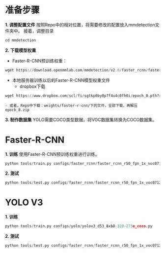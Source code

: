 # 准备步骤
**1. 调整配置文件**
按照Repo中的相对位置，将需要修改的配置放入mmdetection文件夹中。
接着，调整目录
```python
cd mmdetection
```

**2. 下载模型权重**
- Faster-R-CNN预训练权重：
```python
wget https://download.openmmlab.com/mmdetection/v2.0/faster_rcnn/faster_rcnn_r50_fpn_1x_coco/faster_rcnn_r50_fpn_1x_coco_20200130-047c8118.pth -P checkpoints/
```
- 本地服务器训练以后的Faster-R-CNN模型权重文件
  - dropbox下载
```python
wget https://www.dropbox.com/scl/fi/sgtkp0by8p7f4u4c0fh0i/epoch_8.pth?rlkey=zmvpwjce9anpqx6o03gvubvi3&st=s6q8s1c9&dl=1
```
    - 或者，Repo中下载：weights/faster-r-cnn/下的文件，全部下载，再解压epoch_8.zip

**3. 制作数据集**
YOLO需要COCO类型数据，将VOC数据集转换为COCO数据集。


# Faster-R-CNN
**1. 训练**
使用Faster-R-CNN预训练权重进行训练。
```python
python tools/train.py configs/faster_rcnn/faster_rcnn_r50_fpn_1x_voc0712.py
```

**2. 测试**
```python
python tools/test.py configs/faster_rcnn/faster_rcnn_r50_fpn_1x_voc0712.py epoch_8.pth --out results.pkl
```

# YOLO V3
**1. 训练**
```python
python tools/train.py configs/yolo/yolov3_d53_8xb8-320-273e_coco.py
```

**2. 测试**
```python
python tools/test.py configs/faster_rcnn/faster_rcnn_r50_fpn_1x_voc0712.py epoch_8.pth --out results.pkl
```
